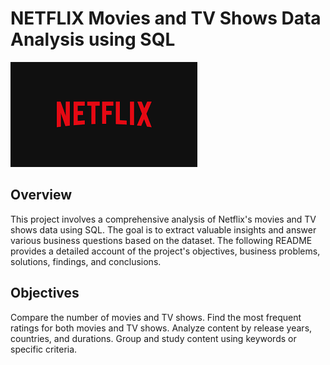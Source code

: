 # NETFLIX Movies and TV Shows Data Analysis using SQL

![Netflix_logo](https://github.com/amrita312pandit/netflix_sql_project-/blob/main/LOGO.png)

## Overview
This project involves a comprehensive analysis of Netflix's movies and TV shows data using SQL. The goal is to extract valuable insights and answer various business questions based on the dataset. The following README provides a detailed account of the project's objectives, business problems, solutions, findings, and conclusions.


## Objectives
Compare the number of movies and TV shows.
Find the most frequent ratings for both movies and TV shows.
Analyze content by release years, countries, and durations.
Group and study content using keywords or specific criteria.
